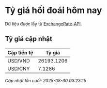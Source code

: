 # Tỷ giá hối đoái hôm nay

Dữ liệu được lấy từ [ExchangeRate-API](https://www.exchangerate-api.com/).

## Tỷ giá cập nhật

| Cặp tiền tệ | Tỷ giá |
|---|---|
| USD/VND | 26193.1206 |
| USD/CNY | 7.1286 |

*Cập nhật lần cuối: 2025-08-30 03:23:15*

